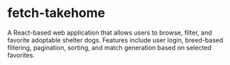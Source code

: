 # fetch-takehome
A React-based web application that allows users to browse, filter, and favorite adoptable shelter dogs. Features include user login, breed-based filtering, pagination, sorting, and match generation based on selected favorites.
